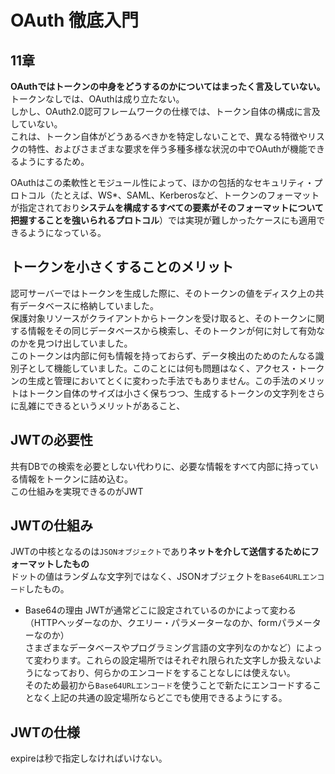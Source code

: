 # OAuth 徹底入門




## 11章

**OAuthではトークンの中身をどうするのかについてはまったく言及していない。**
トークンなしでは、OAuthは成り立たない。  
しかし、OAuth2.0認可フレームワークの仕様では、トークン自体の構成に言及していない。  
これは、トークン自体がどうあるべきかを特定しないことで、異なる特徴やリスクの特性、およびさまざまな要求を伴う多種多様な状況の中でOAuthが機能できるようにするため。

OAuthはこの柔軟性とモジュール性によって、ほかの包括的なセキュリティ・プロトコル（たとえば、WS*、SAML、Kerberosなど、トークンのフォーマットが指定されており**システムを構成するすべての要素がそのフォーマットについて把握することを強いられるプロトコル**）では実現が難しかったケースにも適用できるようになっている。


## トークンを小さくすることのメリット

認可サーバーではトークンを生成した際に、そのトークンの値をディスク上の共有データベースに格納していました。  
保護対象リソースがクライアントからトークンを受け取ると、そのトークンに関する情報をその同じデータベースから検索し、そのトークンが何に対して有効なのかを見つけ出していました。  
このトークンは内部に何も情報を持っておらず、データ検出のためのたんなる識別子として機能していました。このことには何も問題はなく、アクセス・トークンの生成と管理においてとくに変わった手法でもありません。この手法のメリットはトークン自体のサイズは小さく保ちつつ、生成するトークンの文字列をさらに乱雑にできるというメリットがあること、

## JWTの必要性

共有DBでの検索を必要としない代わりに、必要な情報をすべて内部に持っている情報をトークンに詰め込む。  
この仕組みを実現できるのがJWT  

## JWTの仕組み

JWTの中核となるのは`JSONオブジェクト`であり**ネットを介して送信するためにフォーマットしたもの**  
ドットの値はランダムな文字列ではなく、JSONオブジェクトを`Base64URLエンコード`したもの。

- Base64の理由
JWTが通常どこに設定されているのかによって変わる（HTTPヘッダーなのか、クエリー・パラメーターなのか、formパラメーターなのか）  
さまざまなデータベースやプログラミング言語の文字列なのかなど）によって変わります。これらの設定場所ではそれぞれ限られた文字しか扱えないようになっており、何らかのエンコードをすることなしには使えない。  
そのため最初から`Base64URLエンコード`を使うことで新たにエンコードすることなく上記の共通の設定場所ならどこでも使用できるようにする。

## JWTの仕様

expireは秒で指定しなければいけない。
